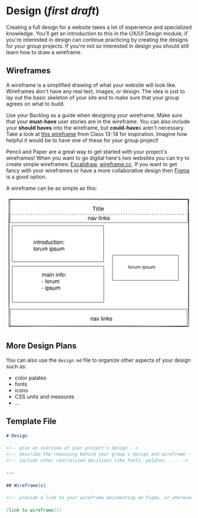 # Design (_first draft_)

Creating a full design for a website takes a lot of experience and specialized
knowledge. You'll get an introduction to this in the UX/UI Design module, if
you're interested in design can continue practicing by creating the designs for
your group projects. If you're not so interested in design you should still
learn how to draw a wireframe.

## Wireframes

A wireframe is a simplified drawing of what your website will look like.
Wireframes don't have any real text, images, or design. The idea is just to lay
out the basic skeleton of your site and to make sure that your group agrees on
what to build.

Use your Backlog as a guide when designing your wireframe. Make sure that your
**must-have** user stories are in the wireframe. You can also include your
**should haves** into the wireframe, but **could-have**s aren't necessary. Take
a look at
[this wireframe](https://github.com/OksanaShulha/HYF.be-5/blob/main/planning/hyf-wireframe.png)
from Class 13-14 for inspiration. Imagine how helpful it would be to have one of
these for your group project!

Pencil and Paper are a great way to get started with your project's wireframes!
When you want to go digital here's two websites you can try to create simple
wireframes: [Excalidraw](https://excalidraw.com/),
[wireframe.cc](http://wireframe.cc/). If you want to get fancy with your
wireframes or have a more collaborative design then [Figma](https://figma.com)
is a good option.

A wireframe can be as simple as this:

[![a simple wireframe](./assets/wireframe.svg)](https://excalidraw.com/#json=5697932045058048,50g_dMeek8cnpk9dH1teGg)

## More Design Plans

You can also use the `design.md` file to organize other aspects of your design
such as:

- color palates
- fonts
- icons
- CSS units and measures
- ...

## Template File

```markdown
# Design

<!-- give an overview of your project's design -->
<!-- describe the reasoning behind your group's design and wireframe -->
<!-- include other centralized decisions like fonts, palates, ... -->

---

## Wireframe(s)

<!-- provide a link to your wireframe documenting on Figma, or wherever it is -->

[link to wireframe]()
```
